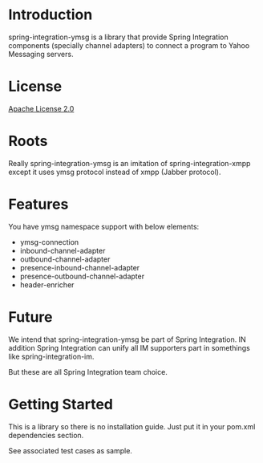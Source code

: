 Introduction
============
spring-integration-ymsg is a library that provide Spring Integration components (specially channel adapters) to connect a program to Yahoo Messaging servers.
	
License
=======
[Apache License 2.0](http://www.apache.org/licenses/LICENSE-2.0)

Roots
=====
Really spring-integration-ymsg is an imitation of spring-integration-xmpp except it uses ymsg protocol instead of xmpp (Jabber protocol).
	
Features
========
You have ymsg namespace support with below elements:

* ymsg-connection
* inbound-channel-adapter
* outbound-channel-adapter
* presence-inbound-channel-adapter
* presence-outbound-channel-adapter
* header-enricher

Future
======
We intend that spring-integration-ymsg be part of Spring Integration. IN addition Spring Integration can unify all IM supporters part in somethings like spring-integration-im.

But these are all Spring Integration team choice.

Getting Started
================
This is a library so there is no installation guide. Just put it in your pom.xml dependencies section.

See associated test cases as sample.
